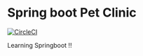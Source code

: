 # Spring boot Pet Clinic

[![CircleCI](https://circleci.com/gh/Rakesh-Nair/sb-pet-clinic.svg?style=svg)](https://circleci.com/gh/Rakesh-Nair/sb-pet-clinic)

Learning Springboot !!
